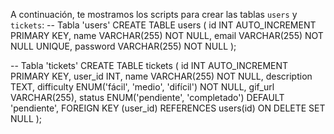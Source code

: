 A continuación, te mostramos los scripts para crear las tablas `users` y `tickets`:
-- Tabla 'users'
CREATE TABLE users (
    id INT AUTO_INCREMENT PRIMARY KEY,
    name VARCHAR(255) NOT NULL,
    email VARCHAR(255) NOT NULL UNIQUE,
    password VARCHAR(255) NOT NULL
);

-- Tabla 'tickets'
CREATE TABLE tickets (
    id INT AUTO_INCREMENT PRIMARY KEY,
    user_id INT,
    name VARCHAR(255) NOT NULL,
    description TEXT,
    difficulty ENUM('fácil', 'medio', 'difícil') NOT NULL,
    gif_url VARCHAR(255),
    status ENUM('pendiente', 'completado') DEFAULT 'pendiente',
    FOREIGN KEY (user_id) REFERENCES users(id) ON DELETE SET NULL
);
